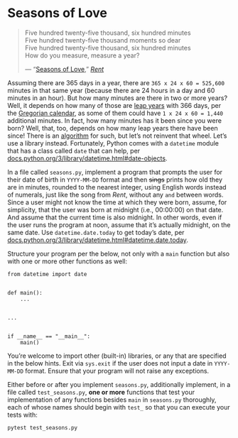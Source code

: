 # Seasons of Love

<blockquote>
   <p>Five hundred twenty-five thousand, six hundred minutes<br>
      Five hundred twenty-five thousand moments so dear<br>
      Five hundred twenty-five thousand, six hundred minutes<br>
      How do you measure, measure a year?
   </p>
   <p>— “<a href="https://en.wikipedia.org/wiki/Seasons_of_Love">Seasons of Love</a>,” <a href="https://en.wikipedia.org/wiki/Rent_(musical)"><em>Rent</em></a></p>
</blockquote>

Assuming there are 365 days in a year, there are `365 x 24 x 60 = 525,600` minutes in that same year (because there are 24 hours in a day and 60 minutes in an hour). But how many minutes are there in two or more years? Well, it depends on how many of those are [leap years](https://en.wikipedia.org/wiki/Leap_year) with 366 days, per the [Gregorian calendar](https://en.wikipedia.org/wiki/Gregorian_calendar), as some of them could have `1 x 24 x 60 = 1,440` additional minutes. In fact, how many minutes has it been since you were born? Well, that, too, depends on how many leap years there have been since! There is an [algorithm](https://en.wikipedia.org/wiki/Leap_year#Algorithm) for such, but let’s not reinvent that wheel. Let’s use a library instead. Fortunately, Python comes with a `datetime` module that has a class called `date` that can help, per [docs.python.org/3/library/datetime.html#date-objects](https://docs.python.org/3/library/datetime.html#date-objects).

In a file called `seasons.py`, implement a program that prompts the user for their date of birth in `YYYY-MM-DD` format and then <strike>sings</strike> prints how old they are in minutes, rounded to the nearest integer, using English words instead of numerals, just like the song from _Rent_, without any `and` between words. Since a user might not know the time at which they were born, assume, for simplicity, that the user was born at midnight (i.e., 00:00:00) on that date. And assume that the current time is also midnight. In other words, even if the user runs the program at noon, assume that it’s actually midnight, on the same date. Use `datetime.date.today` to get today’s date, per [docs.python.org/3/library/datetime.html#datetime.date.today](https://docs.python.org/3/library/datetime.html#datetime.date.today).

Structure your program per the below, not only with a `main` function but also with one or more other functions as well:

```
from datetime import date


def main():
    ...


...


if __name__ == "__main__":
    main()
```

You’re welcome to import other (built-in) libraries, or any that are specified in the below hints. Exit via `sys.exit` if the user does not input a date in `YYYY-MM-DD` format. Ensure that your program will not raise any exceptions.

Either before or after you implement `seasons.py`, additionally implement, in a file called `test_seasons.py`, **one or more** functions that test your implementation of any functions besides `main` in `seasons.py` thoroughly, each of whose names should begin with `test_` so that you can execute your tests with:

```
pytest test_seasons.py
```

